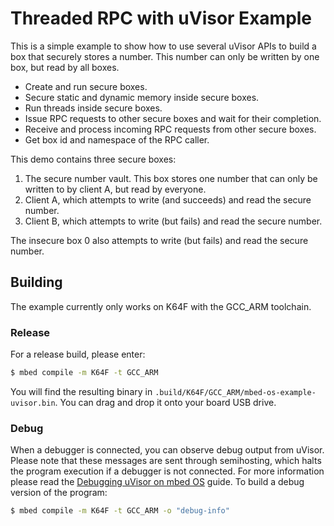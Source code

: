 # Threaded RPC with uVisor Example

This is a simple example to show how to use several uVisor APIs to build a box that securely stores a number.
This number can only be written by one box, but read by all boxes.

- Create and run secure boxes.
- Secure static and dynamic memory inside secure boxes.
- Run threads inside secure boxes.
- Issue RPC requests to other secure boxes and wait for their completion.
- Receive and process incoming RPC requests from other secure boxes.
- Get box id and namespace of the RPC caller.

This demo contains three secure boxes:

1. The secure number vault. This box stores one number that can only be written to by client A, but read by everyone.
2. Client A, which attempts to write (and succeeds) and read the secure number.
3. Client B, which attempts to write (but fails) and read the secure number.

The insecure box 0 also attempts to write (but fails) and read the secure number.

## Building

The example currently only works on K64F with the GCC_ARM toolchain.

### Release

For a release build, please enter:

```bash
$ mbed compile -m K64F -t GCC_ARM
```

You will find the resulting binary in `.build/K64F/GCC_ARM/mbed-os-example-uvisor.bin`. You can drag and drop it onto your board USB drive.

### Debug

When a debugger is connected, you can observe debug output from uVisor. Please note that these messages are sent through semihosting, which halts the program execution if a debugger is not connected. For more information please read the [Debugging uVisor on mbed OS](https://github.com/ARMmbed/uvisor/blob/master/docs/api/DEBUGGING.md) guide. To build a debug version of the program:

```bash
$ mbed compile -m K64F -t GCC_ARM -o "debug-info"
```
